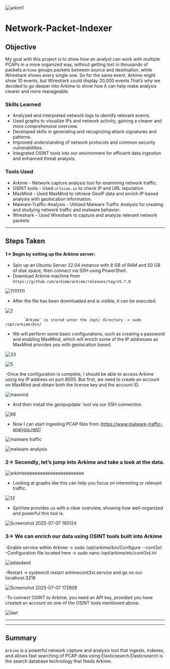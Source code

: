 ![arkim1](https://github.com/user-attachments/assets/a8c45c2f-aa7e-46d3-9457-0a1b8af7240e)
# Network-Packet-Indexer 

## Objective

My goal with this project is to show how an analyst can work with multiple PCAPs in a more organized way, without getting lost in thousands of packets.`Arkime` groups packets between source and destination, while Wireshark shows every single one. So for the same event, Arkime might show 
10 events, but Wireshark could display 20,000 events.That’s why we decided to go deeper into Arkime to show how it can help make analysis clearer and more manageable.


### Skills Learned

- Analyzed and interpreted network logs to identify relevant events.
- Used graphs to visualize IPs and network activity, gaining a clearer and more comprehensive overview.
- Developed skills in generating and recognizing attack signatures and patterns.
- Improved understanding of network protocols and common security vulnerabilities. 
- Integrated OSINT tools into our environment for efficient data ingestion and enhanced threat analysis.

### Tools Used

- Arkime - Network capture analysis tool for examining network traffic.
- OSINT tools - Used `urlscan.io` to check IP and URL reputation
- MaxMind - Used MaxMind to retrieve GeoIP data and enrich IP-based analysis with geolocation information.
- Malware-Traffic-Analysis - Utilized Malware Traffic Analysis for creating and studying network traffic and malware behavior.
- Wireshark - Used Wireshark to capture and analyze relevant network packets
---

## Steps Taken

#### 1-> Begin by setting up the Arkime server:
- Spin up an Ubuntu Server 22.04 instance with 8 GB of RAM and 50 GB of disk space, then connect via SSH using PowerShell.
- Download Arkime machine from `https://github.com/arkime/arkime/releases/tag/v5.7.0`

![11111111](https://github.com/user-attachments/assets/698d9dec-43ce-478a-8a10-27cfe54910c4)

- After the file has been downloaded and is visible, it can be executed.

![2](https://github.com/user-attachments/assets/0d476979-6914-409b-ab9b-3b7c59b07322)

            `Arkime` is stored unter the /opt/ directory -> sudo /opt/arkime/bin/

- We will perform some basic configurations, such as creating a password and enabling MaxMind, which will enrich some of the IP addresses as MaxMind provides you with geolocation based.

![33](https://github.com/user-attachments/assets/8c9e6e20-058f-4b70-aca3-2b736c534531)

![5](https://github.com/user-attachments/assets/d402361b-269b-44f0-8e4b-54c0f6e07553)

-Once the configuration is complete, I should be able to access Arkime using my IP address on port 8005. But first, we need to create an account on MaxMind and obtain both the license key and the account ID.

![maxnind](https://github.com/user-attachments/assets/236a1ace-9a5e-400f-9808-47f07dccdb0f)

- And then install the geoipupdate` tool via our SSH connection.

![66](https://github.com/user-attachments/assets/39370fec-9c02-4a8e-a793-ee3008d81bf3)

- Now I can start ingesting PCAP files from (https://www.malware-traffic-analysis.net/)`

![malware traffic](https://github.com/user-attachments/assets/bb334dff-5cae-422b-8195-c2dd6e64a72d)


![malware-analysis](https://github.com/user-attachments/assets/dd6308b9-3e88-4b99-aed9-e7e7f08721e7)


### 2-> Secondly, let’s jump into Arkime and take a look at the data.

![arkimeeeeeeeeeeeeeeeeeeeeeeee](https://github.com/user-attachments/assets/d4b1adc7-4e63-4eb4-aa9c-9e5a3007af38)

- Looking at graphs like this can help you focus on interesting or relevant traffic.

![12](https://github.com/user-attachments/assets/b7323ad3-dc77-4f34-8087-b69164366495)

- SpiView provides us with a clear overview, showing how well-organized and powerful this tool is.

![Screenshot 2025-07-07 165124](https://github.com/user-attachments/assets/8783d532-30f4-488d-bc18-a00739a40e83)


### 3-> We can enrich our data using OSINT tools built into Arkime

-Enable service within Arkime  -> sudo /opt/arkime/bin/Configure --cont3xt
-Configuration file located here -> sudo nano /opt/arkime/etc/cont3xt.ini

![adasdasd](https://github.com/user-attachments/assets/be83d205-61cc-404d-a34f-598f59bbc299)

-Restart -> systemctl restart arkimecont3xt.service and go on our localhost:3218

![Screenshot 2025-07-07 172808](https://github.com/user-attachments/assets/865cf29e-e5b3-466c-9e82-4774458b3d33)

-To connect OSINT to Arkime, you need an API key, provided you have created an account on one of the OSINT tools mentioned above.


![last](https://github.com/user-attachments/assets/2264ebbf-81bc-47b3-a777-6e4472015e39)





   
---
---
## Summary
`Arkime` is a powerful network capture and analysis tool that ingests, indexes, and allows fast searching of PCAP data using Elasticsearch.Elasticsearch is the search database technology that feeds Arkime.
